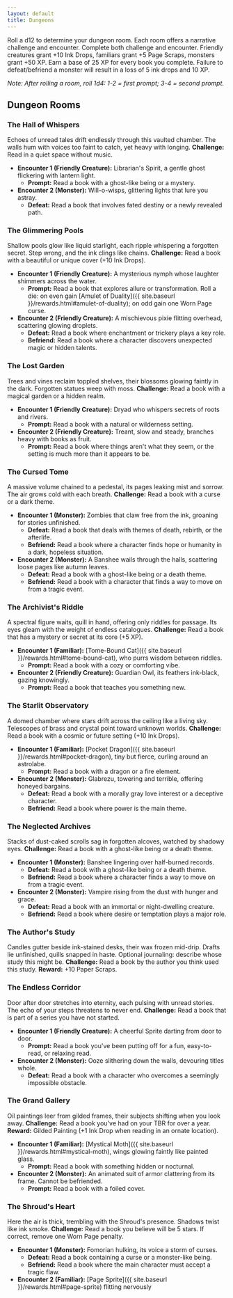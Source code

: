 ```yaml
---
layout: default
title: Dungeons
---
```


Roll a d12 to determine your dungeon room. Each room offers a narrative challenge and encounter. Complete both challenge and encounter. Friendly creatures grant +10 Ink Drops, familiars grant +5 Page Scraps, monsters grant +50 XP. Earn a base of 25 XP for every book you complete. Failure to defeat/befriend a monster will result in a loss of 5 ink drops and 10 XP.

*Note: After rolling a room, roll 1d4: 1-2 = first prompt; 3-4 = second prompt.*

## Dungeon Rooms

### The Hall of Whispers
Echoes of unread tales drift endlessly through this vaulted chamber. The walls hum with voices too faint to catch, yet heavy with longing.
**Challenge:** Read in a quiet space without music.
* **Encounter 1 (Friendly Creature):** Librarian's Spirit, a gentle ghost flickering with lantern light.
    * **Prompt:** Read a book with a ghost-like being or a mystery.
* **Encounter 2 (Monster):** Will-o-wisps, glittering lights that lure you astray.
    * **Defeat:** Read a book that involves fated destiny or a newly revealed path.

### The Glimmering Pools
Shallow pools glow like liquid starlight, each ripple whispering a forgotten secret. Step wrong, and the ink clings like chains.
**Challenge:** Read a book with a beautiful or unique cover (+10 Ink Drops).
* **Encounter 1 (Friendly Creature):** A mysterious nymph whose laughter shimmers across the water.
    * **Prompt:** Read a book that explores allure or transformation. Roll a die: on even gain [Amulet of Duality]({{ site.baseurl }}/rewards.html#amulet-of-duality); on odd gain one Worn Page curse.
* **Encounter 2 (Friendly Creature):** A mischievous pixie flitting overhead, scattering glowing droplets.
    * **Defeat:** Read a book where enchantment or trickery plays a key role.
    * **Befriend:** Read a book where a character discovers unexpected magic or hidden talents.

### The Lost Garden
Trees and vines reclaim toppled shelves, their blossoms glowing faintly in the dark. Forgotten statues weep with moss.
**Challenge:** Read a book with a magical garden or a hidden realm.
* **Encounter 1 (Friendly Creature):** Dryad who whispers secrets of roots and rivers.
    * **Prompt:** Read a book with a natural or wilderness setting.
* **Encounter 2 (Friendly Creature):** Treant, slow and steady, branches heavy with books as fruit.
    * **Prompt:** Read a book where things aren't what they seem, or the setting is much more than it appears to be.

### The Cursed Tome
A massive volume chained to a pedestal, its pages leaking mist and sorrow. The air grows cold with each breath.
**Challenge:** Read a book with a curse or a dark theme.
* **Encounter 1 (Monster):** Zombies that claw free from the ink, groaning for stories unfinished.
    * **Defeat:** Read a book that deals with themes of death, rebirth, or the afterlife.
    * **Befriend:** Read a book where a character finds hope or humanity in a dark, hopeless situation.
* **Encounter 2 (Monster):** A Banshee wails through the halls, scattering loose pages like autumn leaves.
    * **Defeat:** Read a book with a ghost-like being or a death theme.
    * **Befriend:** Read a book with a character that finds a way to move on from a tragic event.

### The Archivist's Riddle
A spectral figure waits, quill in hand, offering only riddles for passage. Its eyes gleam with the weight of endless catalogues.
**Challenge:** Read a book that has a mystery or secret at its core (+5 XP).
* **Encounter 1 (Familiar):** [Tome-Bound Cat]({{ site.baseurl }}/rewards.html#tome-bound-cat), who purrs wisdom between riddles.
    * **Prompt:** Read a book with a cozy or comforting vibe.
* **Encounter 2 (Friendly Creature):** Guardian Owl, its feathers ink-black, gazing knowingly.
    * **Prompt:** Read a book that teaches you something new.

### The Starlit Observatory
A domed chamber where stars drift across the ceiling like a living sky. Telescopes of brass and crystal point toward unknown worlds.
**Challenge:** Read a book with a cosmic or future setting (+10 Ink Drops).
* **Encounter 1 (Familiar):** [Pocket Dragon]({{ site.baseurl }}/rewards.html#pocket-dragon), tiny but fierce, curling around an astrolabe.
    * **Prompt:** Read a book with a dragon or a fire element.
* **Encounter 2 (Monster):** Glabrezu, towering and terrible, offering honeyed bargains.
    * **Defeat:** Read a book with a morally gray love interest or a deceptive character.
    * **Befriend:** Read a book where power is the main theme.

### The Neglected Archives
Stacks of dust-caked scrolls sag in forgotten alcoves, watched by shadowy eyes.
**Challenge:** Read a book with a ghost-like being or a death theme.
* **Encounter 1 (Monster):** Banshee lingering over half-burned records.
    * **Defeat:** Read a book with a ghost-like being or a death theme.
    * **Befriend:** Read a book where a character finds a way to move on from a tragic event.
* **Encounter 2 (Monster):** Vampire rising from the dust with hunger and grace.
    * **Defeat:** Read a book with an immortal or night-dwelling creature.
    * **Befriend:** Read a book where desire or temptation plays a major role.

### The Author's Study
Candles gutter beside ink-stained desks, their wax frozen mid-drip. Drafts lie unfinished, quills snapped in haste. Optional journaling: describe whose study this might be.
**Challenge:** Read a book by the author you think used this study.
**Reward:** +10 Paper Scraps.

### The Endless Corridor
Door after door stretches into eternity, each pulsing with unread stories. The echo of your steps threatens to never end.
**Challenge:** Read a book that is part of a series you have not started.
* **Encounter 1 (Friendly Creature):** A cheerful Sprite darting from door to door.
    * **Prompt:** Read a book you've been putting off for a fun, easy-to-read, or relaxing read.
* **Encounter 2 (Monster):** Ooze slithering down the walls, devouring titles whole.
    * **Defeat:** Read a book with a character who overcomes a seemingly impossible obstacle.

### The Grand Gallery
Oil paintings leer from gilded frames, their subjects shifting when you look away.
**Challenge:** Read a book you've had on your TBR for over a year.
**Reward:** Gilded Painting (+1 Ink Drop when reading in an ornate location).
* **Encounter 1 (Familiar):** [Mystical Moth]({{ site.baseurl }}/rewards.html#mystical-moth), wings glowing faintly like painted glass.
    * **Prompt:** Read a book with something hidden or nocturnal.
* **Encounter 2 (Monster):** An animated suit of armor clattering from its frame. Cannot be befriended.
    * **Prompt:** Read a book with a foiled cover.

### The Shroud's Heart
Here the air is thick, trembling with the Shroud's presence. Shadows twist like ink smoke.
**Challenge:** Read a book you believe will be 5 stars. If correct, remove one Worn Page penalty.
* **Encounter 1 (Monster):** Fomorian hulking, its voice a storm of curses.
    * **Defeat:** Read a book containing a curse or a monster-like being.
    * **Befriend:** Read a book where the main character must accept a tragic flaw.
* **Encounter 2 (Familiar):** [Page Sprite]({{ site.baseurl }}/rewards.html#page-sprite) flitting nervously